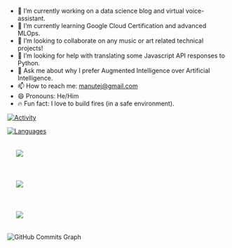 

- 🔭 I’m currently working on a data science blog and virtual voice-assistant.
- 🌱 I’m currently learning Google Cloud Certification and advanced MLOps.
- 👥 I’m looking to collaborate on any music or art related technical projects!
- 🤔 I’m looking for help with translating some Javascript API responses to Python.
- 💬 Ask me about why I prefer Augmented Intelligence over Artificial Intelligence.
- 📫 How to reach me: manutej@gmail.com
- 😄 Pronouns: He/Him
- 🔥 Fun fact: I love to build fires (in a safe environment).

[![Activity](https://github-readme-stats.vercel.app/api?username=manutej&count_private=true&show_icons=true&include_all_commits=true&theme=vue-dark&custom_title=Activity)](https://github.com/anuraghazra/github-readme-stats)

[![Languages](https://github-readme-stats.vercel.app/api/top-langs/?username=manutej&theme=vue-dark&custom_title=Languages&layout=compact)](https://github.com/anuraghazra/github-readme-stats)

<a href="https://github.com/manutej/music-recommender"><img align="center" style="margin:20px" src="https://github-readme-stats.vercel.app/api/pin/?username=manutej&repo=music-recommender&theme=vue-dark" /></a>

<a href="https://github.com/manutej/college-bound"><img align="center" style="margin:20px" src="https://github-readme-stats.vercel.app/api/pin/?username=manutej&repo=college-bound&theme=vue-dark" /></a>

<a href="https://github.com/manutej/blackjack"><img align="center" style="margin:20px" src="https://github-readme-stats.vercel.app/api/pin/?username=manutej&repo=blackjack&theme=vue-dark" /></a>

<img src="https://activity-graph.herokuapp.com/graph?username=manutej&bg_color=1c1917&color=ffffff&line=0891b2&point=ffffff&area_color=1c1917&area=true&hide_border=true&custom_title=GitHub%20Commits%20Graph" alt="GitHub Commits Graph" />

